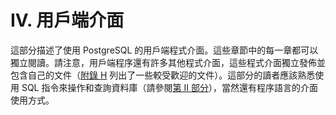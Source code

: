 # IV. 用戶端介面

這部分描述了使用 PostgreSQL 的用戶端程式介面。這些章節中的每一章都可以獨立閱讀。請注意，用戶端程序還有許多其他程式介面，這些程式介面獨立發佈並包含自己的文件（[附錄 H](https://github.com/pgsql-tw/gitbook-docs/blob/master/tw/appendixes/h.-wai-bu-zhuan-an) 列出了一些較受歡迎的文件）。這部分的讀者應該熟悉使用 SQL 指令來操作和查詢資料庫（請參閱[第 II 部分](../the-sql-language/)），當然還有程序語言的介面使用方式。
